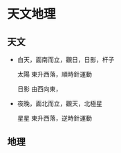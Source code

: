 # 天文地理

## 天文

- 白天，面南而立，觀日，日影，杆子

  太陽 東升西落，順時針運動

  日影 由西向東，

- 夜晚，面北而立，觀天，北極星

  星星 東升西落，逆時針運動



## 地理

